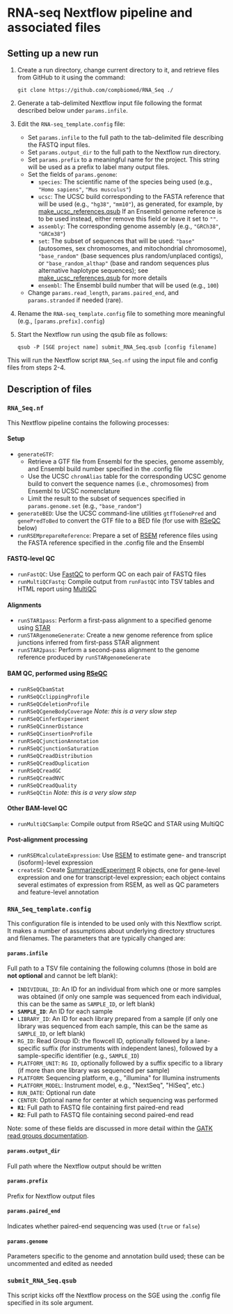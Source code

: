 # RNA-seq Nextflow pipeline and associated files

## Setting up a new run

1. Create a run directory, change current directory to it, and retrieve files from GitHub to it using the command:

   `git clone https://github.com/compbiomed/RNA_Seq ./`

2. Generate a tab-delimited Nextflow input file following the format described below under `params.infile`.

3. Edit the `RNA-seq_template.config` file:
   - Set `params.infile` to the full path to the tab-delimited file describing the FASTQ input files.
   - Set `params.output_dir` to the full path to the Nextflow run directory.
   - Set `params.prefix` to a meaningful name for the project.  This string will be used as a prefix to label many output files.
   - Set the fields of `params.genome`:
      - `species`: The scientific name of the species being used (e.g., `"Homo sapiens"`, `"Mus musculus"`)
      - `ucsc`: The UCSC build corresponding to the FASTA reference that will be used (e.g., `"hg38"`, `"mm10"`), as generated, for example, by [make_ucsc_references.qsub](https://github.com/compbiomed/genome-reference-scripts/blob/master/make_ucsc_references.qsub)
      If an Ensembl genome reference is to be used instead, either remove this field or leave it set to `""`.
      - `assembly`: The corresponding genome assembly (e.g., `"GRCh38"`, `"GRCm38"`)
      - `set`: The subset of sequences that will be used: `"base"` (autosomes, sex chromosomes, and mitochondrial chromosome), `"base_random"` (base sequences plus random/unplaced contigs), or `"base_random_althap"` (base and random sequences plus alternative haplotype sequences); see [make_ucsc_references.qsub](https://github.com/compbiomed/genome-reference-scripts/blob/master/make_ucsc_references.qsub) for more details
      - `ensembl`: The Ensembl build number that will be used (e.g., `100`)
   - Change `params.read_length`, `params.paired_end`, and `params.stranded` if needed (rare).

4. Rename the `RNA-seq_template.config` file to something more meaningful (e.g., `[params.prefix].config`)

5. Start the Nextflow run using the qsub file as follows:

   `qsub -P [SGE project name] submit_RNA_Seq.qsub [config filename]`

This will run the Nextflow script `RNA_Seq.nf` using the input file and config files from steps 2-4.

## Description of files

### `RNA_Seq.nf`
This Nextflow pipeline contains the following processes:
#### Setup
- `generateGTF`:
   - Retrieve a GTF file from Ensembl for the species, genome assembly, and Ensembl build number specified in the .config file
   - Use the UCSC `chromAlias` table for the corresponding UCSC genome build to convert the sequence names (i.e., chromosomes) from Ensembl to UCSC nomenclature
   - Limit the result to the subset of sequences specified in `params.genome.set` (e.g., `"base_random"`)
- `generateBED`: Use the UCSC command-line utilities `gtfToGenePred` and `genePredToBed` to convert the GTF file to a BED file (for use with [RSeQC](http://rseqc.sourceforge.net) below)
- `runRSEMprepareReference`: Prepare a set of [RSEM](https://deweylab.github.io/RSEM/) reference files using the FASTA reference specified in the .config file and the Ensembl
#### FASTQ-level QC
- `runFastQC`: Use [FastQC](https://www.bioinformatics.babraham.ac.uk/projects/fastqc/) to perform QC on each pair of FASTQ files
- `runMultiQCFastq`: Compile output from `runFastQC` into TSV tables and HTML report using [MultiQC](https://multiqc.info/)
#### Alignments
- `runSTAR1pass`: Perform a first-pass alignment to a specified genome using [STAR](https://github.com/alexdobin/STAR)
- `runSTARgenomeGenerate`: Create a new genome reference from splice junctions inferred from first-pass STAR alignment
- `runSTAR2pass`: Perform a second-pass alignment to the genome reference produced by `runSTARgenomeGenerate`
#### BAM QC, performed using [RSeQC](http://rseqc.sourceforge.net)
- `runRSeQCbamStat`
- `runRSeQCclippingProfile`
- `runRSeQCdeletionProfile`
- `runRSeQCgeneBodyCoverage` *Note: this is a very slow step*
- `runRSeQCinferExperiment`
- `runRSeQCinnerDistance`
- `runRSeQCinsertionProfile`
- `runRSeQCjunctionAnnotation`
- `runRSeQCjunctionSaturation`
- `runRSeQCreadDistribution`
- `runRSeQCreadDuplication`
- `runRSeQCreadGC`
- `runRSeQCreadNVC`
- `runRSeQCreadQuality`
- `runRSeQCtin` *Note: this is a very slow step*
#### Other BAM-level QC
- `runMultiQCSample`: Compile output from RSeQC and STAR using MultiQC
#### Post-alignment processing
- `runRSEMcalculateExpression`: Use [RSEM](https://deweylab.github.io/RSEM/) to estimate gene- and transcript (isoform)-level expression
- `createSE`: Create [SummarizedExperiment](https://bioconductor.org/packages/release/bioc/html/SummarizedExperiment.html) R objects, one for gene-level expression and one for transcript-level expression; each object contains several estimates of expression from RSEM, as well as QC parameters and feature-level annotation

### `RNA_Seq_template.config`
This configuration file is intended to be used only with this Nextflow script.  It makes a number of assumptions about underlying directory structures and filenames.
The parameters that are typically changed are:

#### `params.infile`
Full path to a TSV file containing the following columns (those in bold are **not optional** and cannot be left blank):
- `INDIVIDUAL_ID`: An ID for an individual from which one or more samples was obtained (if only one sample was sequenced from each individual, this can be the same as `SAMPLE_ID`, or left blank)
- **`SAMPLE_ID`**: An ID for each sample
- `LIBRARY_ID`: An ID for each library prepared from a sample (if only one library was sequenced from each sample, this can be the same as `SAMPLE_ID`, or left blank)
- `RG_ID`: Read Group ID: the flowcell ID, optionally followed by a lane-specific suffix (for instruments with independent lanes), followed by a sample-specific identifier (e.g., `SAMPLE_ID`)
- `PLATFORM_UNIT`: `RG ID`, optionally followed by a suffix specific to a library (if more than one library was sequenced per sample)
- `PLATFORM`: Sequencing platform, e.g., "illumina" for Illumina instruments
- `PLATFORM_MODEL`: Instrument model, e.g., "NextSeq", "HiSeq", etc.)
- `RUN_DATE`: Optional run date
- `CENTER`: Optional name for center at which sequencing was performed
- **`R1`**: Full path to FASTQ file containing first paired-end read
- **`R2`**: Full path to FASTQ file containing second paired-end read

Note: some of these fields are discussed in more detail within the [GATK read groups documentation](https://software.broadinstitute.org/gatk/documentation/article.php?id=6472).

#### `params.output_dir`
Full path where the Nextflow output should be written

#### `params.prefix`
Prefix for Nextflow output files

#### `params.paired_end`
Indicates whether paired-end sequencing was used (`true` or `false`)

#### `params.genome`
Parameters specific to the genome and annotation build used; these can be uncommented and edited as needed

### `submit_RNA_Seq.qsub`
This script kicks off the Nextflow process on the SGE using the .config file specified in its sole argument.
